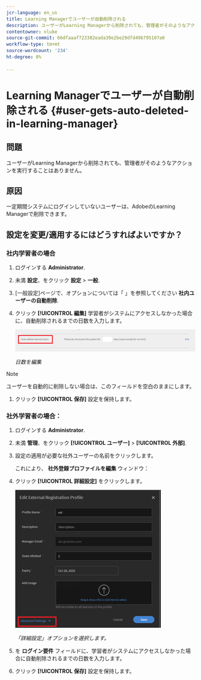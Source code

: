 ```yaml
---
jcr-language: en_us
title: Learning Managerでユーザーが自動削除される
description: ユーザーがLearning Managerから削除されても、管理者がそのようなアクションを実行することはありません。
contentowner: nluke
source-git-commit: 66dfaaaf723382eada39e2be29dfd49b795107a0
workflow-type: tm+mt
source-wordcount: '234'
ht-degree: 0%

---
```




# Learning Managerでユーザーが自動削除される {#user-gets-auto-deleted-in-learning-manager}

## 問題

ユーザーがLearning Managerから削除されても、管理者がそのようなアクションを実行することはありません。

## 原因

一定期間システムにログインしていないユーザーは、AdobeのLearning Managerで削除できます。

## 設定を変更/適用するにはどうすればよいですか？

### 社内学習者の場合

1. ログインする **Administrator**.
1. 未満 **設定**、をクリック **設定** > **一般**.
1. [一般設定]ページで、オプションについては「 」を参照してください **社内ユーザーの自動削除**.
1. クリック **[!UICONTROL 編集]** 学習者がシステムにアクセスしなかった場合に、自動削除されるまでの日数を入力します。

   ![](assets/cp-autodelete-internal.png)

   *日数を編集*

>[!NOTE]
>
>   ユーザーを自動的に削除しない場合は、このフィールドを空白のままにします。


1. クリック **[!UICONTROL 保存]** 設定を保持します。

### 社外学習者の場合：

1. ログインする **Administrator**.
1. 未満 **管理**、をクリック **[!UICONTROL ユーザー]** > **[!UICONTROL 外部]**.
1. 設定の適用が必要な社外ユーザーの名前をクリックします。

   これにより、 **社外登録プロファイルを編集** ウィンドウ：

1. クリック **[!UICONTROL 詳細設定]** をクリックします。

   ![](assets/cp-autodelete-external.png)

   *「詳細設定」オプションを選択します。*

1. を **ログイン要件** フィールドに、学習者がシステムにアクセスしなかった場合に自動削除されるまでの日数を入力します。
1. クリック **[!UICONTROL 保存]** 設定を保持します。
